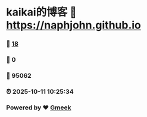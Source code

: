# kaikai的博客 :link: https://naphjohn.github.io 
### :page_facing_up: [18](https://naphjohn.github.io/tag.html) 
### :speech_balloon: 0 
### :hibiscus: 95062 
### :alarm_clock: 2025-10-11 10:25:34 
### Powered by :heart: [Gmeek](https://github.com/Meekdai/Gmeek)
